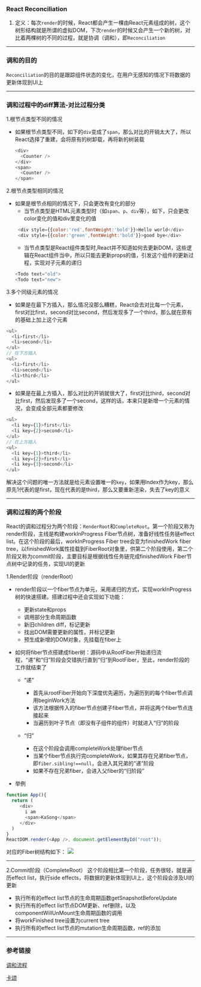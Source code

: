 ### React Reconciliation
1. 定义：每次`render`的时候，React都会产生一棵由React元素组成的树，这个树形结构就是所谓的虚拟DOM，下次`render`的时候又会产生一个新的树，对比着两棵树的不同的过程，就是协调（调和），即`Reconciliation`

---

### 调和的目的
`Reconciliation`的目的是跟踪组件状态的变化，在用户无感知的情况下将数据的更新体现到UI上

---

### 调和过程中的diff算法-对比过程分类
1.根节点类型不同的情况
+ 如果根节点类型不同，如下的`div`变成了`span`，那么对比的开销太大了，所以React选择了重建，会将原有的树卸载，再将新的树装载
  ```javascript
  <div>
    <Counter />
  </div>
  <span>
    <Counter />
  </span>
  ```

2.根节点类型相同的情况
+ 如果是根节点相同的情况下，只会更改有变化的部分 
  + 当节点类型是HTML元素类型时（如`span`、`p`、`div`等），如下，只会更改color变化的值和div里变化的值
  ```javascript
   <div style={{color:'red',fontWeight:'bold'}}>Hello world</div>
   <div style={{color:'green',fontWeight:'bold'}}>good bye</div>
  ```
  + 当节点类型是React组件类型时,React并不知道如何去更新DOM，这些逻辑在React组件当中，所以只能去更新props的值，引发这个组件的更新过程，实现对子元素的递归
  ```javascript
  <Todo text="old">
  <Todo text="new">
  ```

3.多个同级元素的情况
+ 如果是在最下方插入，那么情况没那么糟糕，React会去对比每一个元素，first对比first，second对比second，然后发现多了一个third，那么就在原有的基础上加上这个元素
```javascript
<ul>
  <li>first</li>
  <li>second</li>
</ul>
// 在下方插入
<ul>
  <li>first</li>
  <li>second</li>
  <li>third</li>
</ul>
```

+ 如果是在最上方插入，那么对比的开销就很大了，first对比third，second对比first，然后发现多了一个second，这样的话，本来只是新增一个元素的情况，会变成全部元素都要修改
```javascript
<ul>
  <li key={1}>first</li>
  <li key={2}>second</li>
</ul>
// 在上方插入
<ul>
  <li key={1}>third</li>
  <li key={2}>first</li>
  <li key={3}>second</li>
</ul>
```
解决这个问题的唯一方法就是给元素设置唯一的`key`，如果用Index作为key，那么原先1代表的是first，现在代表的是third，那么又要重新渲染，失去了key的意义

---

### 调和过程的两个阶段
React的调和过程分为两个阶段：`RenderRoot`和`CompleteRoot`。第一个阶段又称为render阶段，主线是构建workInProgress Fiber节点树，准备好线性任务链effect list。在这个阶段的最后，workInProgress Fiber tree会变为finishedWork fiber tree，以finishedWork属性挂载到FiberRoot对象里，供第二个阶段使用，第二个阶段又称为commit阶段，主要目标是根据线性任务链完成finishedWork Fiber节点树中记录的任务，实现UI的更新

1.Render阶段（renderRoot）
+ render阶段以一个fiber节点为单元，采用递归的方式，实现workInProgress树的快速搭建。搭建过程中还会实现如下功能：
  + 更新state和props
  + 调用部分生命周期函数
  + 新旧children diff，标记更新
  + 找出DOM需要更新的属性，并标记更新
  + 预生成新增的DOM对象，先挂载在fiber上

+ 如何将fiber节点搭建成fiber树：源码中从RootFiber开始递归流程，“递”和“归”阶段会交错执行直到“归”到RootFiber，至此，render阶段的工作就结束了
  + “递”
    + 首先从rootFiber开始向下深度优先遍历，为遍历到的每个fiber节点调用beginWork方法
    + 该方法根据传入的fiber节点创建子fiber节点，并将这两个fiber节点连接起来
    + 当遍历到叶子节点（即没有子组件的组件）时就进入“归”的阶段

  + “归”
    + 在这个阶段会调用completeWork处理fiber节点
    + 当某个fiber节点执行完completeWork，如果其存在兄弟fiber节点，即`fiber.sibling!==null`，会进入其兄弟的“递”阶段
    + 如果不存在兄弟fiber，会进入父fiber的“归阶段”

+ 举例
```javascript
function App(){
  return (
     <div>
       i am
       <span>KaSong</span>
     </div> 
  )  
}
ReactDOM.render(<App />, document.getElementById("root"));
```

对应的Fiber树结构如下：
![](https://raw.githubusercontent.com/superwtt/MyFileRepository/main/image/React/fiber树.png)

---

2.Commit阶段（CompleteRoot）
这个阶段相比第一个阶段，任务很轻，就是遍历effect list，执行side effects，将数据的更新体现到UI上，这个阶段会涉及UI的更新
+ 执行所有的effect list节点的生命周期函数getSnapshotBeforeUpdate
+ 执行所有的effect list节点DOM更新、ref删除，以及componentWillUnMount生命周期函数的调用
+ 将workFinished tree设置为current tree
+ 执行所有的effect list节点的mutation生命周期函数，ref的添加


---
### 参考链接
[调和流程](https://blog.csdn.net/hupian1989/article/details/102617165)

[卡颂](https://react.iamkasong.com/process/beginWork.html#effecttag)
